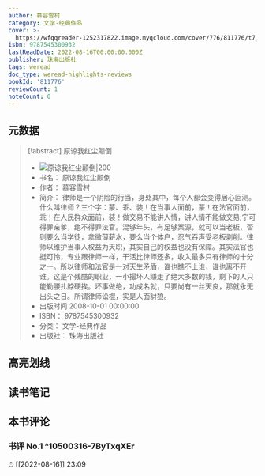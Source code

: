 ```yaml
---
author: 慕容雪村
category: 文学-经典作品
cover: >-
  https://wfqqreader-1252317822.image.myqcloud.com/cover/776/811776/t7_811776.jpg
isbn: 9787545300932
lastReadDate: 2022-08-16T00:00:00.000Z
publisher: 珠海出版社
tags: weread
doc_type: weread-highlights-reviews
bookId: '811776'
reviewCount: 1
noteCount: 0
---
```


## 元数据

> [!abstract] 原谅我红尘颠倒
> - ![ 原谅我红尘颠倒|200](https://wfqqreader-1252317822.image.myqcloud.com/cover/776/811776/t7_811776.jpg)
> - 书名： 原谅我红尘颠倒
> - 作者： 慕容雪村
> - 简介： 律师是一个阴险的行当，身处其中，每个人都会变得居心叵测。什么叫律师？三个字：蒙、乖、装！在当事人面前，蒙！在法官面前，乖！在人民群众面前，装！做交易不能讲人情，讲人情不能做交易;宁可得罪亲爹，绝不得罪法官。混够年头，有足够案源，就可以当老板，否则要么当学徒，拿微薄薪水，要么当个体户，忍气吞声受老板剥削。律师以维护当事人权益为天职，其实自己的权益也没有保障。其实法官也挺可怜，专业跟律师一样，干活比律师还多，收入最多只有律师的十分之一。所以律师和法官是一对天生矛盾，谁也瞧不上谁，谁也离不开谁。这是个残酷的职业，一小撮坏人赚走了绝大多数的钱，剩下的人只能勒腰扎脖硬挨。坏事做绝，功成名就，只要尚有一丝天良，那就永无出头之日。所谓律师讼棍，实是人面豺狼。
> - 出版时间 2008-10-01 00:00:00
> - ISBN： 9787545300932
> - 分类： 文学-经典作品
> - 出版社： 珠海出版社

## 高亮划线

## 读书笔记

## 本书评论

### 书评 No.1  ^10500316-7ByTxqXEr
⏱ [[2022-08-16]]  23:09

